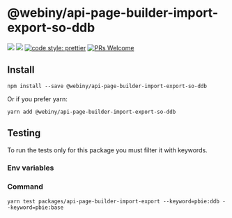 # @webiny/api-page-builder-import-export-so-ddb

[![](https://img.shields.io/npm/dw/@webiny/api-page-builder-so-ddb.svg)](https://www.npmjs.com/package/@webiny/api-page-builder-so-ddb)
[![](https://img.shields.io/npm/v/@webiny/api-page-builder-so-ddb.svg)](https://www.npmjs.com/package/@webiny/api-page-builder-so-ddb)
[![code style: prettier](https://img.shields.io/badge/code_style-prettier-ff69b4.svg?style=flat-square)](https://github.com/prettier/prettier)
[![PRs Welcome](https://img.shields.io/badge/PRs-welcome-brightgreen.svg?style=flat-square)](http://makeapullrequest.com)

## Install

```
npm install --save @webiny/api-page-builder-import-export-so-ddb
```

Or if you prefer yarn:

```
yarn add @webiny/api-page-builder-import-export-so-ddb
```


## Testing
To run the tests only for this package you must filter it with keywords.

### Env variables


### Command
````
yarn test packages/api-page-builder-import-export --keyword=pbie:ddb --keyword=pbie:base
````